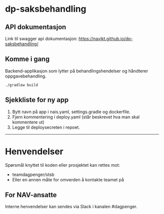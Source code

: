 # dp-saksbehandling

## API dokumentasjon
Link til swagger api dokumentasjon: https://navikt.github.io/dp-saksbehandling/

## Komme i gang

Backend-applikasjon som lytter på behandlingshendelser og håndterer oppgavebehandling.

`./gradlew build`

## Sjekkliste for ny app
1. Bytt navn på app i nais.yaml, settings.gradle og dockerfile.
2. Fjern kommentering i deploy.yaml (står beskrevet hva man skal kommentere ut)
3. Legge til deploysecreten i repoet.

---

# Henvendelser

Spørsmål knyttet til koden eller prosjektet kan rettes mot:

* teamdagpenger/stsb
* Eller en annen måte for omverden å kontakte teamet på

## For NAV-ansatte

Interne henvendelser kan sendes via Slack i kanalen #dagpenger.
